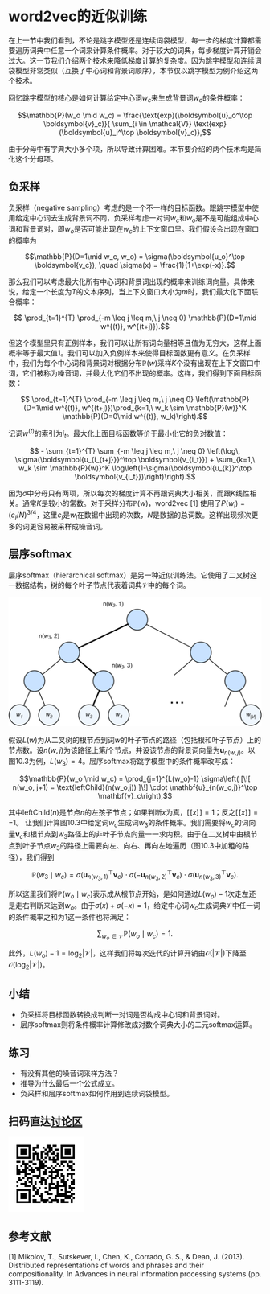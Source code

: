 # word2vec的近似训练

在上一节中我们看到，不论是跳字模型还是连续词袋模型，每一步的梯度计算都需要遍历词典中任意一个词来计算条件概率。对于较大的词典，每步梯度计算开销会过大。这一节我们介绍两个技术来降低梯度计算的复杂度。因为跳字模型和连续词袋模型非常类似（互换了中心词和背景词顺序），本节仅以跳字模型为例介绍这两个技术。

回忆跳字模型的核心是如何计算给定中心词$w_c$来生成背景词$w_o$的条件概率：

$$\mathbb{P}(w_o \mid w_c) = \frac{\text{exp}(\boldsymbol{u}_o^\top \boldsymbol{v}_c)}{ \sum_{i \in \mathcal{V}} \text{exp}(\boldsymbol{u}_i^\top \boldsymbol{v}_c)},$$

由于分母中有字典大小多个项，所以导致计算困难。本节要介绍的两个技术均是简化这个分母项。

## 负采样

负采样（negative sampling）考虑的是一个不一样的目标函数。跟跳字模型中使用给定中心词去生成背景词不同，负采样考虑一对词$w_c$和$w_o$是不是可能组成中心词和背景词对，即$w_o$是否可能出现在$w_c$的上下文窗口里。我们假设会出现在窗口的概率为

$$\mathbb{P}(D=1\mid w_c, w_o) = \sigma(\boldsymbol{u_o}^\top \boldsymbol{v_c}), \quad \sigma(x) = \frac{1}{1+\exp(-x)}.$$

那么我们可以考虑最大化所有中心词和背景词出现的概率来训练词向量。具体来说，给定一个长度为$T$的文本序列，当上下文窗口大小为$m$时，我们最大化下面联合概率：

$$ \prod_{t=1}^{T} \prod_{-m \leq j \leq m,\ j \neq 0} \mathbb{P}(D=1\mid w^{(t)}, w^{(t+j)}).$$

但这个模型里只有正例样本，我们可以让所有词向量相等且值为无穷大，这样上面概率等于最大值1。我们可以加入负例样本来使得目标函数更有意义。在负采样中，我们为每个中心词和背景词对根据分布$\mathbb{P}(w)$采样$K$个没有出现在上下文窗口中词，它们被称为噪音词，并最大化它们不出现的概率。这样，我们得到下面目标函数：

$$ \prod_{t=1}^{T} \prod_{-m \leq j \leq m,\ j \neq 0} \left(\mathbb{P}(D=1\mid w^{(t)}, w^{(t+j)})\prod_{k=1,\ w_k \sim \mathbb{P}(w)}^K \mathbb{P}(D=0\mid w^{(t)}, w_k)\right).$$

记词$w^{(t)}$的索引为$i_t$。最大化上面目标函数等价于最小化它的负对数值：

$$ - \sum_{t=1}^{T} \sum_{-m \leq j \leq m,\ j \neq 0} \left(\log\, \sigma(\boldsymbol{u_{i_{t+j}}}^\top \boldsymbol{v_{i_t}}) + \sum_{k=1,\ w_k \sim \mathbb{P}(w)}^K \log\left(1-\sigma(\boldsymbol{u_{k}}^\top \boldsymbol{v_{i_t}})\right)\right).$$

因为$\sigma$中分母只有两项，所以每次的梯度计算不再跟词典大小相关，而跟$K$线性相关。通常$K$是较小的常数。对于采样分布$\mathbb{P}(w)$，word2vec [1] 使用了$P(w_i)=(c_i/N)^{3/4}$，这里$c_i$是$w_i$在数据中出现的次数，$N$是数据的总词数。这样出现频次更多的词更容易被采样成噪音词。


## 层序softmax

层序softmax（hierarchical softmax）是另一种近似训练法。它使用了二叉树这一数据结构，树的每个叶子节点代表着词典$\mathcal{V}$中的每个词。

![层序softmax。树的每个叶子节点代表着词典的每个词。](../img/hi-softmax.svg)


假设$L(w)$为从二叉树的根节点到词$w$的叶子节点的路径（包括根和叶子节点）上的节点数。设$n(w,j)$为该路径上第$j$个节点，并设该节点的背景词向量为$\mathbf{u}_{n(w,j)}$。以图10.3为例，$L(w_3) = 4$。层序softmax将跳字模型中的条件概率改写成：

$$\mathbb{P}(w_o \mid w_c) = \prod_{j=1}^{L(w_o)-1} \sigma\left( [\![  n(w_o, j+1) = \text{leftChild}(n(w_o,j)) ]\!] \cdot \mathbf{u}_{n(w_o,j)}^\top \mathbf{v}_c\right),$$

其中$\text{leftChild}(n)$是节点$n$的左孩子节点；如果判断$x$为真，$[\![x]\!] = 1$；反之$[\![x]\!] = -1$。
让我们计算图10.3中给定词$w_c$生成词$w_3$的条件概率。我们需要将$w_c$的词向量$\mathbf{v}_c$和根节点到$w_3$路径上的非叶子节点向量一一求内积。由于在二叉树中由根节点到叶子节点$w_3$的路径上需要向左、向右、再向左地遍历（图10.3中加粗的路径），我们得到

$$\mathbb{P}(w_3 \mid w_c) = \sigma(\mathbf{u}_{n(w_3,1)}^\top \mathbf{v}_c) \cdot \sigma(-\mathbf{u}_{n(w_3,2)}^\top \mathbf{v}_c) \cdot \sigma(\mathbf{u}_{n(w_3,3)}^\top \mathbf{v}_c).$$

所以这里我们将$\mathbb{P}(w_o \mid w_c)$表示成从根节点开始，是如何通过$L(w_o)-1$次走左还是走右判断来达到$w_o$。由于$\sigma(x)+\sigma(-x) = 1$，给定中心词$w_c$生成词典$\mathcal{V}$中任一词的条件概率之和为1这一条件也将满足：

$$\sum_{w_o \in \mathcal{V}} \mathbb{P}(w_o \mid w_c) = 1.$$

此外，$L(w_o)-1 = \text{log}_2|\mathcal{V}|$，这样我们将每次迭代的计算开销由$\mathcal{O}(|\mathcal{V}|)$下降至$\mathcal{O}(\text{log}_2|\mathcal{V}|)$。

## 小结

* 负采样将目标函数转换成判断一对词是否构成中心词和背景词对。
* 层序softmax则将条件概率计算修改成对数个词典大小的二元softmax运算。

## 练习

* 有没有其他的噪音词采样方法？
* 推导为什么最后一个公式成立。
* 负采样和层序softmax如何作用到连续词袋模型。

## 扫码直达[讨论区](https://discuss.gluon.ai/t/topic/7761)

![](../img/qr_word2vec.svg)

## 参考文献

[1] Mikolov, T., Sutskever, I., Chen, K., Corrado, G. S., & Dean, J. (2013). Distributed representations of words and phrases and their compositionality. In Advances in neural information processing systems (pp. 3111-3119).
